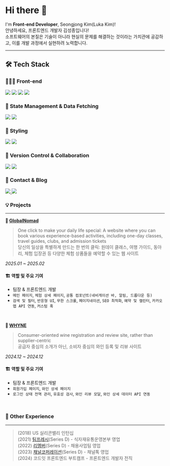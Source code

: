# Hi there 👋  

I'm **Front-end Developer**, Seongjong Kim(Luka Kim)!  
안녕하세요, 프론트엔드 개발자 김성종입니다! <br />
소프트웨어의 본질은 기술이 아니라 현실의 문제를 해결하는 것이라는 가치관에 공감하고, 이를 개발 과정에서 실현하려 노력합니다.

---

## 🛠 Tech Stack

### 🧑🏻‍💻 Front-end
<p>
  <img src="https://img.shields.io/badge/Javascript-F7DF1E?style=flat-square&logo=Javascript&logoColor=black"/>  
  <img src="https://img.shields.io/badge/TypeScript-3178C6?style=flat-square&logo=TypeScript&logoColor=white"/>  
  <img src="https://img.shields.io/badge/React-61DAFB?style=flat-square&logo=React&logoColor=black"/>  
  <img src="https://img.shields.io/badge/Next.js-000000?style=flat-square&logo=Next.js&logoColor=white"/>  
</p>

### 🔄 State Management & Data Fetching  
<p>
  <img src="https://img.shields.io/badge/Tanstack Query-111727?style=flat-square&logo=TanstackQuery&logoColor=white"/>
  <img src="https://img.shields.io/badge/zustand-orange?style=flat-square&logo=Zustand&logoColor=white"/>
</p>

### 🎨 Styling
<p>
  <img src="https://img.shields.io/badge/CSS-1572B6?style=flat-square&logo=CSS3&logoColor=white"/>  
  <img src="https://img.shields.io/badge/TailwindCSS-06B6D4?style=flat-square&logo=TailwindCSS&logoColor=white"/>  
</p>

### 📌 Version Control & Collaboration
<p>
  <img src="https://img.shields.io/badge/Git-F05032?style=flat-square&logo=Git&logoColor=white"/>
  <img src="https://img.shields.io/badge/GitHub-181717?style=flat-square&logo=GitHub&logoColor=white"/>
</p>

### 📌 Contact & Blog
<p>
  <a href="mailto:naver.daum0711@gmail.com">
    <img src="https://img.shields.io/badge/naver.daum0711@gmail.com-EA4335?style=flat-square&logo=Gmail&logoColor=white"/>
  </a>
  <a href="https://velog.io/@kimluka">
    <img src="https://img.shields.io/badge/velog-20C997?style=flat-square&logo=velog&logoColor=white"/>
  </a>
</p>

### 💡 Projects
---
**🛫 [**GlobalNomad**](https://github.com/Sprint-11-5-GlobalNomad/GlobalNomad)**
> One click to make your daily life special: A website where you can book various experience-based activities, including one-day classes, travel guides, clubs, and admission tickets<br>
> 당신의 일상을 특별하게 만드는 한 번의 클릭: 원데이 클래스, 여행 가이드, 동아리, 체험 입장권 등 다양한 체험 상품들을 예약할 수 있는 웹 사이트

_2025.01 ~ 2025.02_

#### 🏗 **역할 및 주요 기여**
- 팀장 & 프론트엔드 개발
- `메인 페이지`, `체험 상세 페이지`, `공통 컴포넌트(네비게이션 바, 알림, 드롭다운 등)`
- `검색 및 필터`, `반응형 UI`, `무한 스크롤`, `페이지네이션`, `SEO 최적화`, `예약 및 캘린터`, `카카오맵 API 연동`, `커스텀 훅`

<br>

**🍷 [**WHYNE**](https://github.com/Sprint-11-5team/WHYNE)**
> Consumer-oriented wine registration and review site, rather than supplier-centric<br>
> 공급자 중심의 소개가 아닌, 소비자 중심의 와인 등록 및 리뷰 사이트

_2024.12 ~ 2024.12_

#### 🏗 **역할 및 주요 기여**
- 팀장 & 프론트엔드 개발
- `회원가입 페이지`, `와인 상세 페이지`
- `로그인 상태 전역 관리`, `유효성 검사`, `와인 리뷰 모달`, `와인 상세 데이터 API 연동`

<br>

### 🫨 Other Experience
---
> (2018) US 실리콘밸리 인턴십<br>
> (2021) [팀프레시](https://www.teamfresh.co.kr/)(Series D) - 식자재유통운영본부 영업<br>
> (2022) [리멤버](https://corp.remember.co.kr/)(Series D) - 채용사업팀 영업<br>
> (2023) [채널코퍼레이션](https://channel.io/ko)(Series D) - 채널톡 영업<br>
> (2024) 코드잇 프론트엔드 부트캠프 - 프론트엔드 개발자 전직
